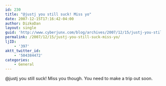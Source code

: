 ```yaml
---
id: 230
title: "@justj you still suck! Miss yo"
date: 2007-12-15T17:16:42-04:00
author: DizkoDan
layout: single
guid: 'http://www.cyberjunx.com/blog/archives/2007/12/15/justj-you-still-suck-miss-yo/'
permalink: /2007/12/15/justj-you-still-suck-miss-yo/
ljID:
    - '397'
aktt_twitter_id:
    - '504384472'
categories:
    - General
---
```


@justj you still suck! Miss you though. You need to make a trip out soon.